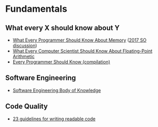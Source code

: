 # Fundamentals

## What every X should know about Y

- [What Every Programmer Should Know About Memory](https://people.freebsd.org/~lstewart/articles/cpumemory.pdf) ([2017 SO discussion](https://stackoverflow.com/questions/8126311/what-every-programmer-should-know-about-memory))
- [What Every Computer Scientist Should Know About Floating-Point Arithmetic](https://docs.oracle.com/cd/E19957-01/806-3568/ncg_goldberg.html)
- [Every Programmer Should Know (compilation)](https://github.com/mtdvio/every-programmer-should-know)

## Software Engineering

- [Software Engineering Body of Knowledge](http://www4.ncsu.edu/~tjmenzie/cs510/pdf/SWEBOKv3.pdf)

## Code Quality

- [23 guidelines for writing readable code](https://alemil.com/guidelines-for-writing-readable-code)
